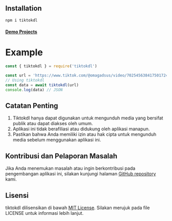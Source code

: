 ## Installation
```sh
npm i tiktokdl
```
#### [Demo Projects](https://github.com/BOTCAHX/tiktokdl-api)

# Example
```js
const { tiktokdl } = require('tiktokdl') 

const url = 'https://www.tiktok.com/@omagadsus/video/7025456384175017243?is_from_webapp=1&sender_device=pc&web_id6982004129280116226'
// Using tiktokdl
const data = await tiktokdl(url)
console.log(data) // JSON
```

## Catatan Penting

1. Tiktokdl hanya dapat digunakan untuk mengunduh media yang bersifat publik atau dapat diakses oleh umum.
2. Aplikasi ini tidak berafiliasi atau didukung oleh aplikasi manapun.
3. Pastikan bahwa Anda memiliki izin atau hak cipta untuk mengunduh media sebelum menggunakan aplikasi ini.

## Kontribusi dan Pelaporan Masalah

Jika Anda menemukan masalah atau ingin berkontribusi pada pengembangan aplikasi ini, silakan kunjungi halaman [GitHub repository](https://github.com/BOTCAHX/tiktokdl) kami.

## Lisensi

 tiktokdl dilisensikan di bawah [MIT License](https://opensource.org/licenses/MIT). Silakan merujuk pada file LICENSE untuk informasi lebih lanjut.

